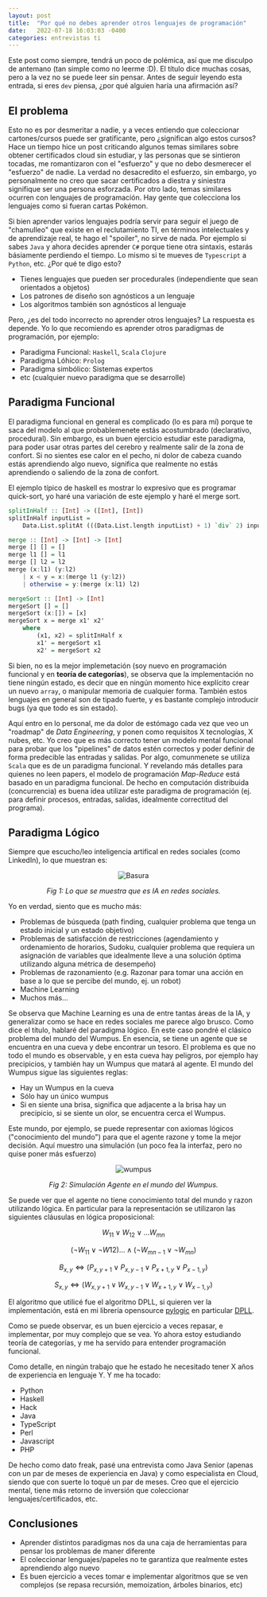 ```yaml
---
layout: post
title:  "Por qué no debes aprender otros lenguajes de programación"
date:   2022-07-18 16:03:03 -0400
categories: entrevistas ti
---
```


Este post como siempre, tendrá un poco de polémica, así que me disculpo de antemano (tan simple como no leerme :D). El título dice muchas cosas, pero a la vez no se puede leer sin pensar. Antes de seguir leyendo esta entrada, si eres `dev` piensa, ¿por qué alguien haría una afirmación así?

## El problema ##

Esto no es por desmeritar a nadie, y a veces entiendo que coleccionar cartones/cursos puede ser gratificante, pero ¿significan algo estos cursos? Hace un tiempo hice un post criticando algunos temas similares sobre obtener certificados cloud sin estudiar, y las personas que se sintieron tocadas, me romantizaron con el "esfuerzo" y que no debo desmerecer el "esfuerzo" de nadie. La verdad no desacredito el esfuerzo, sin embargo, yo personalmente no creo que sacar certificados a diestra y siniestra signifique ser una persona esforzada. Por otro lado, temas similares ocurren con lenguajes de programación. Hay gente que colecciona los lenguajes como si fueran cartas Pokémon.

Si bien aprender varios lenguajes podría servir para seguir el juego de "chamulleo" que existe en el reclutamiento TI, en términos intelectuales y de aprendizaje real, te hago el "spoiler", no sirve de nada. Por ejemplo si sabes `Java` y ahora decides aprender `C#` porque tiene otra sintaxis, estarás básiamente perdiendo el tiempo. Lo mismo si te mueves de `Typescript` a `Python`, etc. ¿Por qué te digo esto?

* Tienes lenguajes que pueden ser procedurales (independiente que sean orientados a objetos)
* Los patrones de diseño son agnósticos a un lenguaje
* Los algoritmos también son agnósticos al lenguaje

Pero, ¿es del todo incorrecto no aprender otros lenguajes? La respuesta es depende. Yo lo que recomiendo es aprender otros paradigmas de programación, por ejemplo:

* Paradigma Funcional: `Haskell`, `Scala` `Clojure`
* Paradigma Lóhico: `Prolog`
* Paradigma simbólico: Sistemas expertos
* etc (cualquier nuevo paradigma que se desarrolle)

## Paradigma Funcional ##

El paradigma funcional en general es complicado (lo es para mí) porque te saca del modelo al que probablemenete estás acostumbrado (declarativo, procedural). Sin embargo, es un buen ejercicio estudiar este paradigma, para poder usar otras partes del cerebro y realmente salir de la zona de confort. Si no sientes ese calor en el pecho, ni dolor de cabeza cuando estás aprendiendo algo nuevo, significa que realmente no estás aprendiendo o saliendo de la zona de confort.

El ejemplo típico de haskell es mostrar lo expresivo que es programar quick-sort, yo haré una variación de este ejemplo y haré el merge sort.

```haskell
splitInHalf :: [Int] -> ([Int], [Int])
splitInHalf inputList = 
    Data.List.splitAt (((Data.List.length inputList) + 1) `div` 2) inputList

merge :: [Int] -> [Int] -> [Int]
merge [] [] = []
merge l1 [] = l1
merge [] l2 = l2
merge (x:l1) (y:l2)
    | x < y = x:(merge l1 (y:l2))
    | otherwise = y:(merge (x:l1) l2)

mergeSort :: [Int] -> [Int]
mergeSort [] = []
mergeSort (x:[]) = [x]
mergeSort x = merge x1' x2'
    where
        (x1, x2) = splitInHalf x
        x1' = mergeSort x1
        x2' = mergeSort x2
```

Si bien, no es la mejor implemetación (soy nuevo en programación funcional y en **teoría de categorías**), se observa que la implementación no tiene ningún estado, es decir que en ningún momento hice explícito crear un nuevo `array`, o manipular memoria de cualquier forma. También estos lenguajes en general son de tipado fuerte, y es bastante complejo introducir bugs (ya que todo es sin estado). 

Aquí entro en lo personal, me da dolor de estómago cada vez que veo un "roadmap" de *Data Engineering*, y ponen como requisitos X tecnologías, X nubes, etc. Yo creo que es más correcto tener un modelo mental funcional para probar que los "pipelines" de datos estén correctos y poder definir de forma predecible las entradas y salidas. Por algo, comunmenete se utiliza `Scala` que es de un paradigma funcional. Y revelando más detalles para quienes no leen papers, el modelo de programación *Map-Reduce* está basado en un paradigma funcional. De hecho en computación distribuida (concurrencia) es buena idea utilizar este paradigma de programación (ej. para definir procesos, entradas, salidas, idealmente correctitud del programa).

## Paradigma Lógico ##

Siempre que escucho/leo inteligencia artifical en redes sociales (como LinkedIn), lo que muestran es:

<div align="center">

![Basura](https://gist.githubusercontent.com/dpalmasan/103d61ae06cfd3e7dee7888b391c1792/raw/6edc0d76513d4591c9531df56e8f7c97ba37926c/example.png)

_Fig 1: Lo que se muestra que es IA en redes sociales._

</div>

Yo en verdad, siento que es mucho más:

* Problemas de búsqueda (path finding, cualquier problema que tenga un estado inicial y un estado objetivo)
* Problemas de satisfacción de restricciones (agendamiento y ordenamiento de horarios, Sudoku, cualquier problema que requiera un asignación de variables que idealmente lleve a una solución óptima utilizando alguna métrica de desempeño)
* Problemas de razonamiento (e.g. Razonar para tomar una acción en base a lo que se percibe del mundo, ej. un robot)
* Machine Learning
* Muchos más...

Se observa que Machine Learning es una de entre tantas áreas de la IA, y generalizar como se hace en redes sociales me parece algo brusco. Como dice el título, hablaré del paradigma lógico. En este caso pondré el clásico problema del mundo del Wumpus. En esencia, se tiene un agente que se encuentra en una cueva y debe encontrar un tesoro. El problema es que no todo el mundo es observable, y en esta cueva hay peligros, por ejemplo hay precipicios, y también hay un Wumpus que matará al agente. El mundo del Wumpus sigue las siguientes reglas:

* Hay un Wumpus en la cueva
* Sólo hay un único wumpus
* Si en siente una brisa, significa que adjacente a la brisa hay un precipicio, si se siente un olor, se encuentra cerca el Wumpus.

Este mundo, por ejemplo, se puede representar con axiomas lógicos ("conocimiento del mundo") para que el agente razone y tome la mejor decisión. Aquí muestro una simulación (un poco fea la interfaz, pero no quise poner más esfuerzo)

<div align="center">

![wumpus](https://gist.githubusercontent.com/dpalmasan/103d61ae06cfd3e7dee7888b391c1792/raw/47f0b27c76ce7e3cd1304c473cc127059a506ff6/wumpus-sim.gif.gif)

_Fig 2: Simulación Agente en el mundo del Wumpus._

</div>

Se puede ver que el agente no tiene conocimiento total del mundo y razon utilizando lógica. En particular para la representación se utilizaron las siguientes cláusulas en lógica proposicional:

$$W_{11} \lor W_{12} \lor \ldots W_{mn}$$

$$(\neg W_{11} \lor \neg  W{12}) ... \land (\neg W_{mn-1} \lor \neg W_{mn})$$

$$B_{x,y} \iff (P_{x,y+1} \lor P_{x,y-1} \lor P_{x+1,y} \lor P_{x-1,y})$$

$$S_{x,y} \iff (W_{x,y+1} \lor W_{x,y-1} \lor W_{x+1,y} \lor W_{x-1,y})$$

El algoritmo que utilicé fue el algoritmo DPLL, si quieren ver la implementación, está en mi librería opensource [pylogic](https://github.com/dpalmasan/py-logic) en particular [DPLL](https://github.com/dpalmasan/py-logic/blob/main/pylogic/propositional.py#L633).

Como se puede observar, es un buen ejercicio a veces repasar, e implementar, por muy complejo que se vea. Yo ahora estoy estudiando teoría de categorías, y me ha servido para entender programación funcional.

Como detalle, en ningún trabajo que he estado he necesitado tener X años de experiencia en lenguaje Y. Y me ha tocado:

* Python
* Haskell
* Hack
* Java
* TypeScript
* Perl
* Javascript
* PHP

De hecho como dato freak, pasé una entrevista como Java Senior (apenas con un par de meses de experiencia en Java) y como especialista en Cloud, siendo que con suerte lo toqué un par de meses. Creo que el ejercicio mental, tiene más retorno de inversión que coleccionar lenguajes/certificados, etc.

## Conclusiones ##

* Aprender distintos paradigmas nos da una caja de herramientas para pensar los problemas de maner diferente
* El coleccionar lenguajes/papeles no te garantiza que realmente estes aprendiendo algo nuevo
* Es buen ejercicio a veces tomar e implementar algoritmos que se ven complejos (se repasa recursión, memoization, árboles binarios, etc)